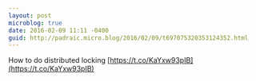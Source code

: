 ```yaml
---
layout: post
microblog: true
date: 2016-02-09 11:11 -0400
guid: http://padraic.micro.blog/2016/02/09/t697075320353124352.html
---
```

How to do distributed locking [https://t.co/KaYxw93pIB](https://t.co/KaYxw93pIB)
